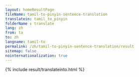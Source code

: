 ```yaml
---
layout: homeResultPage
fileName: tamil-to-pinyin-sentence-translation
translatein: tamil_to_pinyin
folderName : translate
lang: zh
from: ta
to: zh
langname: tamil-to
permalink: /zh/tamil-to-pinyin-sentence-translation/result
sitemap: false
nointernationalization: true
---
```

{% include result/translateinto.html %}

<script src="/js/result/translation.js" data-foldername="{{page.folderName}}" data-lang="{{page.lang}}"></script>
